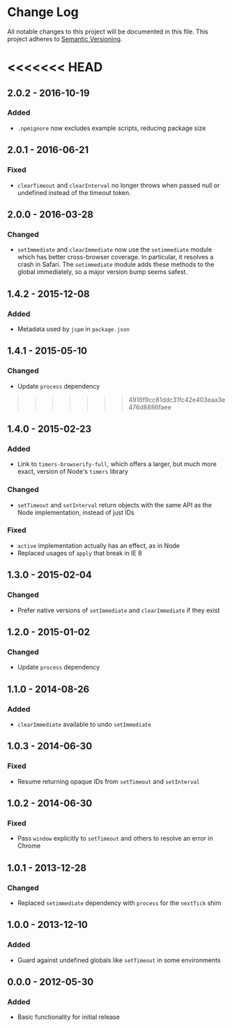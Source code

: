 # Change Log
All notable changes to this project will be documented in this file.
This project adheres to [Semantic Versioning](http://semver.org/).

<<<<<<< HEAD
=======
## 2.0.2 - 2016-10-19

### Added

* `.npmignore` now excludes example scripts, reducing package size

## 2.0.1 - 2016-06-21

### Fixed
* `clearTimeout` and `clearInterval` no longer throws when passed null or
  undefined instead of the timeout token.

## 2.0.0 - 2016-03-28

### Changed
* `setImmediate` and `clearImmediate` now use the `setimmediate` module which
  has better cross-browser coverage.  In particular, it resolves a crash in
  Safari.  The `setimmediate` module adds these methods to the global
  immediately, so a major version bump seems safest.

## 1.4.2 - 2015-12-08

### Added
* Metadata used by `jspm` in `package.json`

## 1.4.1 - 2015-05-10

### Changed
* Update `process` dependency

>>>>>>> 4916f9cc81ddc31fc42e403eaa3e476d8886faee
## 1.4.0 - 2015-02-23

### Added
* Link to `timers-browserify-full`, which offers a larger, but much more exact,
  version of Node's `timers` library

### Changed
* `setTimeout` and `setInterval` return objects with the same API as the Node
  implementation, instead of just IDs

### Fixed
* `active` implementation actually has an effect, as in Node
* Replaced usages of `apply` that break in IE 8

## 1.3.0 - 2015-02-04

### Changed
* Prefer native versions of `setImmediate` and `clearImmediate` if they exist

## 1.2.0 - 2015-01-02

### Changed
* Update `process` dependency

## 1.1.0 - 2014-08-26

### Added
* `clearImmediate` available to undo `setImmediate`

## 1.0.3 - 2014-06-30

### Fixed
* Resume returning opaque IDs from `setTimeout` and `setInterval`

## 1.0.2 - 2014-06-30

### Fixed
* Pass `window` explicitly to `setTimeout` and others to resolve an error in
  Chrome

## 1.0.1 - 2013-12-28

### Changed
* Replaced `setimmediate` dependency with `process` for the `nextTick` shim

## 1.0.0 - 2013-12-10

### Added
* Guard against undefined globals like `setTimeout` in some environments

## 0.0.0 - 2012-05-30

### Added
* Basic functionality for initial release
